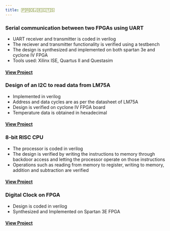 ```yaml
---
title: 🄿🅁🄾🄹🄴🄲🅃🅂
---
```


### Serial communication between two FPGAs using UART
* UART receiver and transmitter is coded in verilog
* The reciever and transmitter functionality is verified using a testbench
* The design is synthesized and implemented on both spartan 3e and cyclone IV FPGA
* Tools used: Xilinx ISE, Quartus II and Questasim                             
#### [View Project](/serialfpga.html)

### Design of an I2C to read data from LM75A
* Implemented in verilog
* Address and data cycles are as per the datasheet of LM75A
* Design is verified on cyclone IV FPGA board                                     
* Temperature data is obtained in hexadecimal
#### [View Project](/i2cread.html)

### 8-bit RISC CPU
* The processor is coded in verilog
* The design is verified by writing the instructions to memory through backdoor access and letting the processor operate on those instructions
* Operations such as reading from memory to register, writing to memory, addition and subtraction are verified 
#### [View Project](/prorisc.html)

### Digital Clock on FPGA
* Design is coded in verilog
* Synthesized and Implemented on Spartan 3E FPGA
#### [View Project](/digitalclock.html) 
